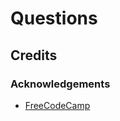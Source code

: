 # Questions

## Credits

### Acknowledgements

- [FreeCodeCamp](https://www.youtube.com/watch?v=3PHXvlpOkf4&t=1825s)